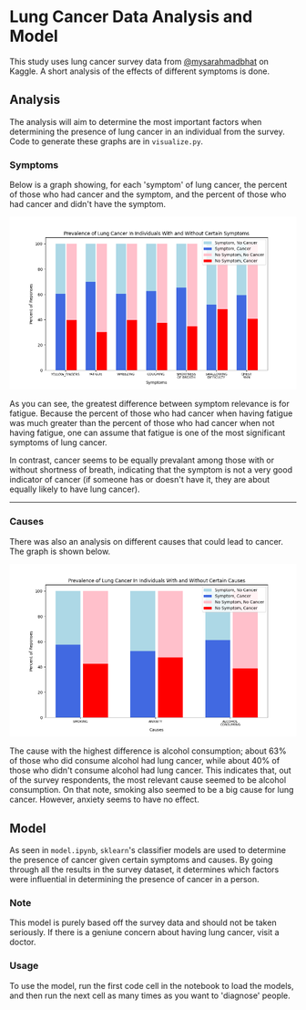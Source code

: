# Lung Cancer Data Analysis and Model
This study uses lung cancer survey data from [@mysarahmadbhat](https://www.kaggle.com/datasets/mysarahmadbhat/lung-cancer) on Kaggle. A short analysis of the effects of different symptoms is done.

## Analysis
The analysis will aim to determine the most important factors when determining the presence of lung cancer in an individual from the survey. Code to generate these graphs are in `visualize.py`.

### Symptoms

Below is a graph showing, for each 'symptom' of lung cancer, the percent of those who had cancer and the symptom, and the percent of those who had cancer and didn't have the symptom. 

![Symptom Relevance](graphs/symptoms.png)

As you can see, the greatest difference between symptom relevance is for fatigue. Because the percent of those who had cancer when having fatigue was much greater than the percent of those who had cancer when not having fatigue, one can assume that fatigue is one of the most significant symptoms of lung cancer. 

In contrast, cancer seems to be equally prevalant among those with or without shortness of breath, indicating that the symptom is not a very good indicator of cancer (if someone has or doesn't have it, they are about equally likely to have lung cancer).

___

### Causes

There was also an analysis on different causes that could lead to cancer. The graph is shown below.

![Cause Relevance](graphs/causes.png)

The cause with the highest difference is alcohol consumption; about 63% of those who did consume alcohol had lung cancer, while about 40% of those who didn't consume alcohol had lung cancer. This indicates that, out of the survey respondents, the most relevant cause seemed to be alcohol consumption. On that note, smoking also seemed to be a big cause for lung cancer. However, anxiety seems to have no effect.

## Model
As seen in `model.ipynb`, `sklearn`'s classifier models are used to determine the presence of cancer given certain symptoms and causes. By going through all the results in the survey dataset, it determines which factors were influential in determining the presence of cancer in a person. 

### Note
This model is purely based off the survey data and should not be taken seriously. If there is a geniune concern about having lung cancer, visit a doctor. 

### Usage
To use the model, run the first code cell in the notebook to load the models, and then run the next cell as many times as you want to 'diagnose' people.